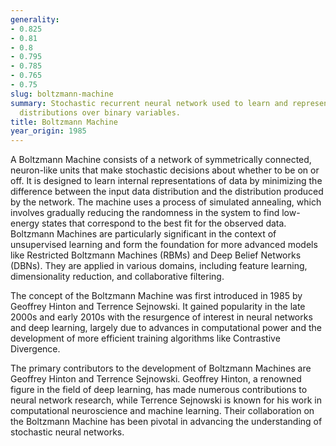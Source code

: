 ```yaml
---
generality:
- 0.825
- 0.81
- 0.8
- 0.795
- 0.785
- 0.765
- 0.75
slug: boltzmann-machine
summary: Stochastic recurrent neural network used to learn and represent complex probability
  distributions over binary variables.
title: Boltzmann Machine
year_origin: 1985
---
```


A Boltzmann Machine consists of a network of symmetrically connected, neuron-like units that make stochastic decisions about whether to be on or off. It is designed to learn internal representations of data by minimizing the difference between the input data distribution and the distribution produced by the network. The machine uses a process of simulated annealing, which involves gradually reducing the randomness in the system to find low-energy states that correspond to the best fit for the observed data. Boltzmann Machines are particularly significant in the context of unsupervised learning and form the foundation for more advanced models like Restricted Boltzmann Machines (RBMs) and Deep Belief Networks (DBNs). They are applied in various domains, including feature learning, dimensionality reduction, and collaborative filtering.

The concept of the Boltzmann Machine was first introduced in 1985 by Geoffrey Hinton and Terrence Sejnowski. It gained popularity in the late 2000s and early 2010s with the resurgence of interest in neural networks and deep learning, largely due to advances in computational power and the development of more efficient training algorithms like Contrastive Divergence.

The primary contributors to the development of Boltzmann Machines are Geoffrey Hinton and Terrence Sejnowski. Geoffrey Hinton, a renowned figure in the field of deep learning, has made numerous contributions to neural network research, while Terrence Sejnowski is known for his work in computational neuroscience and machine learning. Their collaboration on the Boltzmann Machine has been pivotal in advancing the understanding of stochastic neural networks.
